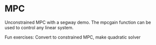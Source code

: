 # MPC
Unconstrained MPC with a segway demo. The mpcgain function can be used to control any linear system.

Fun exercises: Convert to constrained MPC, make quadratic solver
